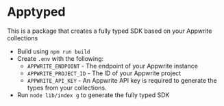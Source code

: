 # Apptyped

This is a package that creates a fully typed SDK based on your Appwrite collections

- Build using `npm run build`
- Create `.env` with the following:
  - `APPWRITE_ENDPOINT` - The endpoint of your Appwrite instance
  - `APPWRITE_PROJECT_ID` - The ID of your Appwrite project
  - `APPWRITE_API_KEY` - An Appwrite API key is required to generate the types from your collections.
- Run `node lib/index g` to generate the fully typed SDK
